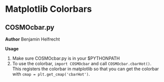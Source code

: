 Matplotlib Colorbars
====================

COSMOcbar.py
------------
**Author** 
Benjamin Helfrecht

**Usage**
1. Make sure COSMOcbar.py is in your $PYTHONPATH
2. To use the colorbar, `import COSMOcbar` and call `COSMOcbar.cbarHot()`.
   This registers the colorbar in matplotlib so that you can
   get the colorbar with `cmap = plt.get_cmap('cbarHot')`.
